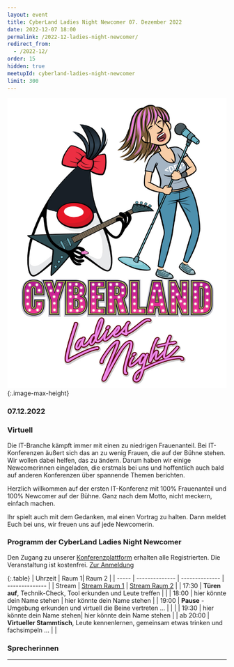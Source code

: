 ```yaml
---
layout: event
title: CyberLand Ladies Night Newcomer 07. Dezember 2022
date: 2022-12-07 18:00
permalink: /2022-12-ladies-night-newcomer/
redirect_from:
  - /2022-12/
order: 15
hidden: true
meetupId: cyberland-ladies-night-newcomer
limit: 300
---
```

![Logo](/assets/logo/ladies_night.jpg){:.image-max-height}

### <i class="fas fa-lg fa-calendar"></i> 07.12.2022

### <i class="fas fa-lg fa-globe"></i> Virtuell <span style="font-size: 0.6em;">


Die IT-Branche kämpft immer mit einen zu niedrigen Frauenanteil. Bei IT-Konferenzen äußert sich das an zu wenig Frauen, die auf der Bühne stehen. Wir wollen dabei helfen, das zu ändern. Darum haben wir einige Newcomerinnen eingeladen, die erstmals bei uns und hoffentlich auch bald auf anderen Konferenzen über spannende Themen berichten.

Herzlich willkommen auf der ersten IT-Konferenz mit 100% Frauenanteil und 100% Newcomer auf der Bühne. Ganz nach dem Motto, nicht meckern, einfach machen.

Ihr spielt auch mit dem Gedanken, mal einen Vortrag zu halten. Dann meldet Euch bei uns, wir freuen uns auf jede Newcomerin.


### <i class="fas fa-lg fa-book-open"></i> Programm der CyberLand Ladies Night Newcomer

Den Zugang zu unserer [Konferenzplattform](https://world.ijug.eu/) erhalten alle Registrierten. Die Veranstaltung ist kostenfrei. [Zur Anmeldung](#teilnahme)

{:.table}
| Uhrzeit  | Raum 1| Raum 2 | 
| ----- | -------------- | -------------- | -------------- |
| Stream  | <a href="https://cyberland.ijug.eu/stream/1"><i class="fas fa-lg fa-link"></i> Stream Raum 1</a> | <a href="https://cyberland.ijug.eu/stream/2"><i class="fas fa-lg fa-link"></i> Stream Raum 2</a> | 
| 17:30 | __Türen auf__, Technik-Check, Tool erkunden und Leute treffen | |
| 18:00 | hier könnte dein Name stehen | hier könnte dein Name stehen | 
| 19:00 | __Pause__ - Umgebung erkunden und virtuell die Beine vertreten ... | | |
| 19:30 | hier könnte dein Name stehen| hier könnte dein Name stehen | 
| ab 20:00 | __Virtueller Stammtisch__, Leute kennenlernen, gemeinsam etwas trinken und fachsimpeln ... | |

### <i id="sprecher" class="fas fa-user"></i> Sprecherinnen

<!-- {%- include elements/session-grid.html spaltenAnzahl=3 start=22 ende=30 order="22,28,27,23,25,29,26,24,30" -%} -->

<hr />

